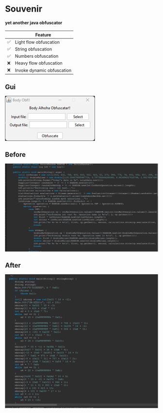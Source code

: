 # Souvenir
#### yet another java obfuscator

| | Feature
|-|-|
| ✅ | Light flow obfuscation |
| ✅ | String obfuscation |
| ✅ | Numbers obfuscation |
| ❌ | Heavy flow obfuscation |
| ❌ |Invoke dynamic obfuscation |

<h2>Gui</h2>
<img src="imgs/main_gui.png">
<h2>Before</h2>
<img src="imgs/main_before.png">
<h2>After</h2>
<img src="imgs/main_after.png">

